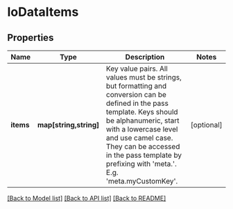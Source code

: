 # IoDataItems

## Properties
Name | Type | Description | Notes
------------ | ------------- | ------------- | -------------
**items** | **map[string,string]** | Key value pairs. All values must be strings, but formatting and conversion can be defined in the pass template. Keys should be alphanumeric, start with a lowercase level and use camel case.  They can be accessed in the pass template by prefixing with &#x27;meta.&#x27;. E.g. &#x27;meta.myCustomKey&#x27;. | [optional] 

[[Back to Model list]](../../README.md#documentation-for-models) [[Back to API list]](../../README.md#documentation-for-api-endpoints) [[Back to README]](../../README.md)

